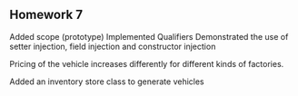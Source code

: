## Homework 7
Added scope (prototype)
Implemented Qualifiers 
Demonstrated the use of setter injection, field injection and constructor injection

Pricing of the vehicle increases differently for different kinds of factories.

Added an inventory store class to generate vehicles